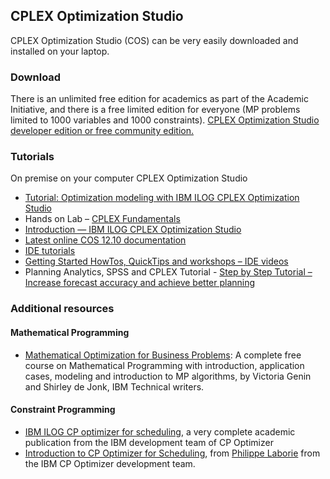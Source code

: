 ## CPLEX Optimization Studio
CPLEX Optimization Studio (COS) can be very easily downloaded and installed on your laptop.

### Download
There is an unlimited free edition for academics as part of the Academic Initiative, and there is a free limited edition for everyone (MP problems limited to 1000 variables and 1000 constraints).
[CPLEX Optimization Studio developer edition or free community edition.](https://www.ibm.com/products/ilog-cplex-optimization-studio/pricing)

### Tutorials
On premise on your computer CPLEX Optimization Studio
* [Tutorial: Optimization modeling with IBM ILOG CPLEX Optimization Studio](https://www.youtube.com/watch?v=FUyW0zwxJiA)
* Hands on Lab – [CPLEX Fundamentals](https://www.ibm.com/cloud/garage/dte/tutorial/cplex-optimization-studio-fundamentals-tutoriall)
* [Introduction — IBM ILOG CPLEX Optimization Studio](https://www.youtube.com/watch?v=L957Y5DxCAo)
* [Latest online COS 12.10 documentation](https://www.ibm.com/support/knowledgecenter/SSSA5P_12.10.0/COS_KC_home.html)
* [IDE tutorials](https://www.ibm.com/support/knowledgecenter/SSSA5P_12.10.0/ilog.odms.ide.help/OPL_Studio/usroplide/topics/opl_ide_tutorialsTOP.html)
* [Getting Started HowTos, QuickTips and workshops – IDE videos](https://www.youtube.com/playlist?list=PLj0-bzIrJC76ggNwA6PMQDHWp1JqnlwZn)
* Planning Analytics, SPSS and CPLEX Tutorial -  [Step by Step Tutorial – Increase forecast accuracy and achieve better planning ](https://www.ibm.com/cloud/garage/dte/tutorial/step-step-tutorial-increase-forecasting-accuracy-and-achieve-better-operations-planning)

### Additional resources
#### Mathematical Programming
* [Mathematical Optimization for Business Problems](https://cognitiveclass.ai/courses/mathematical-optimization-for-business-problems): A complete free course on Mathematical Programming with introduction, application cases, modeling and introduction to MP algorithms, by Victoria Genin and Shirley de Jonk, IBM Technical writers.

#### Constraint Programming
* [IBM ILOG CP optimizer for scheduling](https://link.springer.com/epdf/10.1007/s10601-018-9281-x?author_access_token=PvQi2dcbGAy4BzM-mewXmve4RwlQNchNByi7wbcMAY4nHcDNzBIAxP9-qcxkT9nuYdU8nXJOl1k7alaTXN5sqp9XmmnnNJ6ICV9jSnbqGccmnqkClre4b2TTJXn2jwjhdh1oR1DBzW1uOxOO8XYofA%3D%3D), a very complete academic publication from the IBM development team of CP Optimizer
* [Introduction to CP Optimizer for Scheduling](https://www.slideshare.net/slideshow/embed_code/key/oWg78pKbv5TNcF), from [Philippe Laborie](https://www.linkedin.com/in/philippelaborie/) from the IBM CP Optimizer development team.
